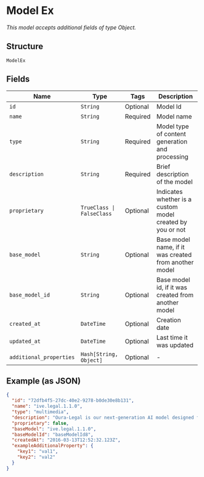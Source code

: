 
# Model Ex

*This model accepts additional fields of type Object.*

## Structure

`ModelEx`

## Fields

| Name | Type | Tags | Description |
|  --- | --- | --- | --- |
| `id` | `String` | Optional | Model Id |
| `name` | `String` | Required | Model name |
| `type` | `String` | Required | Model type of content generation and processing |
| `description` | `String` | Required | Brief description of the model |
| `proprietary` | `TrueClass \| FalseClass` | Optional | Indicates whether is a custom model created by you or not |
| `base_model` | `String` | Optional | Base model name, if it was created from another model |
| `base_model_id` | `String` | Optional | Base model id, if it was created from another model |
| `created_at` | `DateTime` | Optional | Creation date |
| `updated_at` | `DateTime` | Optional | Last time it was updated |
| `additional_properties` | `Hash[String, Object]` | Optional | - |

## Example (as JSON)

```json
{
  "id": "72dfb4f5-27dc-40e2-9278-b0de30e8b131",
  "name": "ive.legal.1.1.0",
  "type": "multimedia",
  "description": "Oura-Legal is our next-generation AI model designed for powerful, intelligent, and adaptable legal purposes.",
  "proprietary": false,
  "baseModel": "ive.legal.1.1.0",
  "baseModelId": "baseModelId8",
  "createdAt": "2016-03-13T12:52:32.123Z",
  "exampleAdditionalProperty": {
    "key1": "val1",
    "key2": "val2"
  }
}
```

